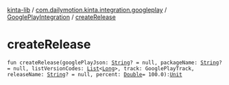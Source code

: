 [kinta-lib](../../index.md) / [com.dailymotion.kinta.integration.googleplay](../index.md) / [GooglePlayIntegration](index.md) / [createRelease](./create-release.md)

# createRelease

`fun createRelease(googlePlayJson: `[`String`](https://kotlinlang.org/api/latest/jvm/stdlib/kotlin/-string/index.html)`? = null, packageName: `[`String`](https://kotlinlang.org/api/latest/jvm/stdlib/kotlin/-string/index.html)`? = null, listVersionCodes: `[`List`](https://kotlinlang.org/api/latest/jvm/stdlib/kotlin.collections/-list/index.html)`<`[`Long`](https://kotlinlang.org/api/latest/jvm/stdlib/kotlin/-long/index.html)`>, track: GooglePlayTrack, releaseName: `[`String`](https://kotlinlang.org/api/latest/jvm/stdlib/kotlin/-string/index.html)`? = null, percent: `[`Double`](https://kotlinlang.org/api/latest/jvm/stdlib/kotlin/-double/index.html)` = 100.0): `[`Unit`](https://kotlinlang.org/api/latest/jvm/stdlib/kotlin/-unit/index.html)